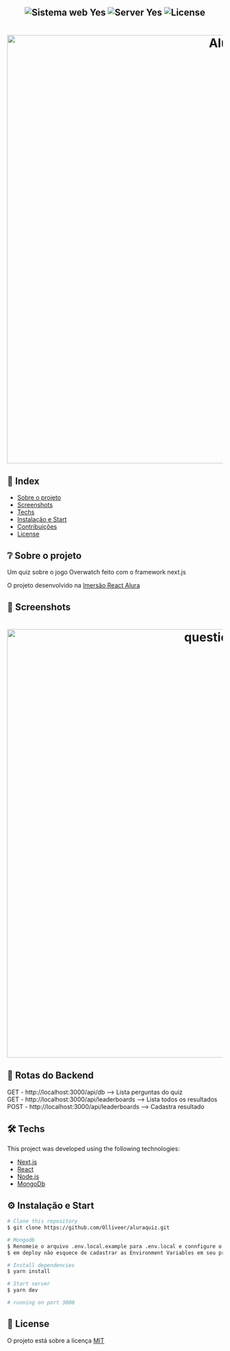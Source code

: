 <h2 align="center">
  <img src="https://img.shields.io/badge/web%3F-Yes-00b8d3?style=for-the-badge" alt="Sistema web Yes" />
  <img src="https://img.shields.io/badge/server%3F-yes-00b8d3?style=for-the-badge" alt="Server Yes" />
  <img src="https://img.shields.io/github/license/matheusfelipeog/proffy?color=00b8d3&style=for-the-badge" alt="License" />
</h2>

<h1 align="center">
  <img src="blob:https://imgur.com/660e299f-3187-4d2d-9b38-9af4d864d633" alt="Alura" width="1000px" />
</h1>


## 📌 Index

- [Sobre o projeto](#-sobre-o-projeto)
- [Screenshots](#-screenshots)
- [Techs](#-techs)
- [Instalação e Start](#-instalação-e-start)
- [Contribuições](#-contribuições)
- [License](#-license)


## ❔ Sobre o projeto

Um quiz sobre o jogo Overwatch feito com o framework next.js

O projeto desenvolvido na [Imersão React Alura](https://www.alura.com.br/imersao-react-next-js)


## 📸 Screenshots

<h1 align="center">
  <img src="https://i.imgur.com/YWuvBI2.png" alt="questionPage" width="1000px" />
</h1>

## 🍃 Rotas do Backend

GET - http://localhost:3000/api/db --> Lista perguntas do quiz <br>
GET - http://localhost:3000/api/leaderboards --> Lista todos os resultados<br>
POST - http://localhost:3000/api/leaderboards --> Cadastra resultado<br>

## 🛠 Techs

This project was developed using the following technologies:

- [Next.js](https://nextjs.org/)
- [React](https://pt-br.reactjs.org/)
- [Node.js](https://nodejs.org/en/)
- [MongoDb](https://www.mongodb.com/)

## ⚙ Instalação e Start
```bash
# Clone this repository
$ git clone https://github.com/Olliveer/aluraquiz.git

# Mongodb
$ Renomeie o arquivo .env.local.example para .env.local e connfigure o seu uri do mongodb e o nome do bd
$ em deploy não esquece de cadastrar as Environment Variables em seu projeto que são as mesmas do .env.local

# Install dependencies
$ yarn install

# Start server
$ yarn dev

# running on port 3000
```

## 📜 License

O projeto está sobre a licença [MIT](./LICENSE) 